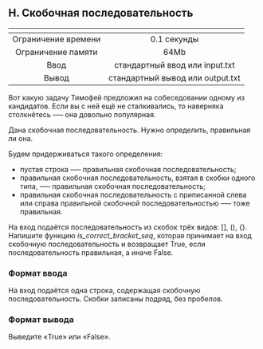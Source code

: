 ## H. Скобочная последовательность

| <!-- -->      |             <!-- -->             |
|:-------------:|:--------------------------------:|
| Ограничение времени	|           0.1 секунды            |
|Ограничение памяти	|               64Mb               |
|Ввод | 	стандартный ввод или input.txt  |
|Вывод | стандартный вывод или output.txt |

Вот какую задачу Тимофей предложил на собеседовании одному из кандидатов. Если вы с ней ещё не сталкивались, то наверняка столкнётесь –— она довольно популярная.

Дана скобочная последовательность. Нужно определить, правильная ли она.

Будем придерживаться такого определения:

- пустая строка —– правильная скобочная последовательность;
- правильная скобочная последовательность, взятая в скобки одного типа, –— правильная скобочная последовательность;
- правильная скобочная последовательность с приписанной слева или справа правильной скобочной последовательностью —– тоже правильная.

На вход подаётся последовательность из скобок трёх видов: [], (), {}.
Напишите функцию *is_correct_bracket_seq*, которая принимает на вход скобочную последовательность и возвращает True, если последовательность правильная, а иначе False.

### Формат ввода
На вход подаётся одна строка, содержащая скобочную последовательность. Скобки записаны подряд, без пробелов.
### Формат вывода
Выведите «True» или «False».